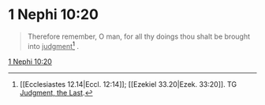 # 1 Nephi 10:20

> Therefore remember, O man, for all thy doings thou shalt be brought into <u>judgment</u>[^a] .

[1 Nephi 10:20](https://www.churchofjesuschrist.org/study/scriptures/bofm/1-ne/10?lang=eng&id=p20#p20)


[^a]: [[Ecclesiastes 12.14|Eccl. 12:14]]; [[Ezekiel 33.20|Ezek. 33:20]]. TG [Judgment, the Last](https://www.churchofjesuschrist.org/study/scriptures/tg/judgment-the-last?lang=eng).
